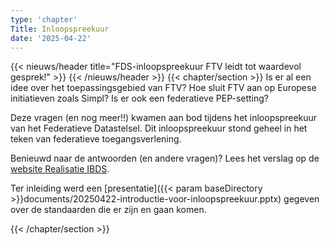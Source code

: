 ```yaml
---
type: 'chapter'
Title: Inloopspreekuur
date: '2025-04-22'
---
```


{{< nieuws/header title="FDS-inloopspreekuur FTV leidt tot waardevol gesprek!" >}}
{{< /nieuws/header >}}
{{< chapter/section >}}
Is er al een idee over het toepassingsgebied van FTV? Hoe sluit FTV aan op Europese initiatieven zoals Simpl? Is er ook een federatieve PEP-setting?

Deze vragen (en nog meer!!) kwamen aan bod tijdens het inloopspreekuur van het Federatieve Datastelsel. Dit inloopspreekuur stond geheel in het teken van federatieve toegangsverlening.

Benieuwd naar de antwoorden (en andere vragen)? Lees het verslag op de [website Realisatie IBDS](https://realisatieibds.nl/groups/view/0056c9ef-5c2e-44f9-a998-e735f1e9ccaa/federatief-datastelsel/blog/view/68b34b4a-f51c-461e-ac89-a183acf38924/inloopspreekuur-federatieve-toegangsverlening-ftv-leidt-tot-een-waardevol-gesprek).

Ter inleiding werd een [presentatie]({{< param baseDirectory >}}documents/20250422-introductie-voor-inloopspreekuur.pptx) gegeven over de standaarden die er zijn en gaan komen. 

{{< /chapter/section >}}
